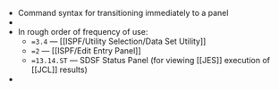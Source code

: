 - Command syntax for transitioning immediately to a panel
-
- In rough order of frequency of use:
	- `=3.4` — [[ISPF/Utility Selection/Data Set Utility]]
	- `=2` — [[ISPF/Edit Entry Panel]]
	- `=13.14.ST` — SDSF Status Panel (for viewing [[JES]] execution of [[JCL]] results)
-